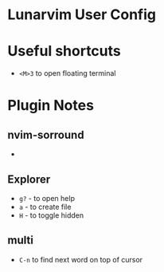 # Lunarvim User Config

# Useful shortcuts
- `<M>3` to open floating terminal


# Plugin Notes
## nvim-sorround
- 

## Explorer
- `g?` - to open help
- `a` - to create file
- `H` - to toggle hidden


## multi
- `C-n` to find next word on top of cursor

 

